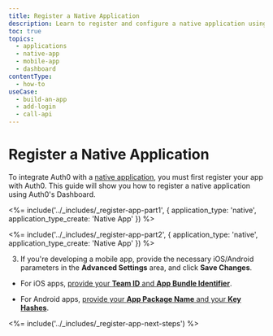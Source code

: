 ```yaml
---
title: Register a Native Application
description: Learn to register and configure a native application using the Auth0 Management Dashboard. These may include mobile, desktop, or hybrid apps running natively in a device (e.g., i0S, Android).
toc: true
topics:
  - applications
  - native-app
  - mobile-app
  - dashboard
contentType: 
  - how-to
useCase:
  - build-an-app
  - add-login
  - call-api
---
```

# Register a Native Application

To integrate Auth0 with a [native application](/applications/concepts/app-types-auth0), you must first register your app with Auth0. This guide will show you how to register a native application using Auth0's Dashboard.

<%= include('../_includes/_register-app-part1', { application_type: 'native', application_type_create: 'Native App' }) %>

<%= include('../_includes/_register-app-part2', { application_type: 'native', application_type_create: 'Native App' }) %> 

3. If you're developing a mobile app, provide the necessary iOS/Android parameters in the **Advanced Settings** area, and click **Save Changes**.

- For iOS apps, [provide your **Team ID** and **App Bundle Identifier**](/dashboard/guides/applications/enable-universal-links).

- For Android apps, [provide your **App Package Name** and your **Key Hashes**](/dashboard/guides/applications/enable-android-app-links).

<%= include('../_includes/_register-app-next-steps') %>

